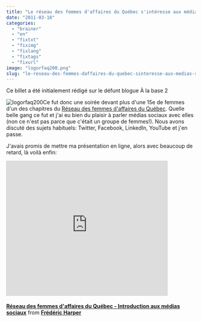 ```yaml
---
title: "Le réseau des femmes d'affaires du Québec s'intéresse aux médias sociaux"
date: "2011-03-18"
categories: 
  - "brainer"
  - "en"
  - "fixtxt"
  - "fiximg"
  - "fixlang"
  - "fixtags"
  - "fixurl"
image: "logorfaq200.png"
slug: "le-reseau-des-femmes-daffaires-du-quebec-sinteresse-aux-medias-sociaux"
---
```


Ce billet a été initialement rédigé sur le défunt blogue À la base 2

![](images/logorfaq200.png "logorfaq200")Ce fut donc une soirée devant plus d'une 15e de femmes d'un des chapitres du [Réseau des femmes d'affaires du Québec](https://www.rfaq.ca/). Quelle belle gang ce fut et j'ai eu bien du plaisir à parler médias sociaux avec elles (non ce n'est pas parce que c'était un groupe de femmes!). Nous avons discuté des sujets habituels: Twitter, Facebook, LinkedIn, YouTube et j'en passe.

J'avais promis de mettre ma présentation en ligne, alors avec beaucoup de retard, là voilà enfin:

<iframe src="https://www.slideshare.net/slideshow/embed_code/key/IC4Co8SUWF0fWn" width="427" height="356" frameborder="0" marginwidth="0" marginheight="0" scrolling="no" style="border:1px solid #CCC;border-width:1px;margin-bottom:5px;max-width:100%" allowfullscreen></iframe>

**[Réseau des femmes d'affaires du Québec - Introduction aux médias sociaux](https://www.slideshare.net/fredericharper/rseau-des-femmes-daffaires-du-qubec-introduction-aux-mdias-sociaux "Réseau des femmes d'affaires du Québec - Introduction aux médias sociaux")** from **[Frédéric Harper](https://www.slideshare.net/fredericharper)**
